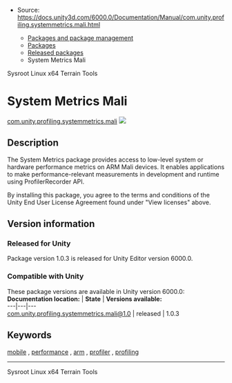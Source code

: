 * Source: https://docs.unity3d.com/6000.0/Documentation/Manual/com.unity.profiling.systemmetrics.mali.html

  * [Packages and package management](https://docs.unity3d.com/6000.0/Documentation/Manual/PackagesList.html)
  * [Packages](https://docs.unity3d.com/6000.0/Documentation/Manual/Packages-all.html)
  * [Released packages](https://docs.unity3d.com/6000.0/Documentation/Manual/pack-safe.html)
  * System Metrics Mali 


[](https://docs.unity3d.com/6000.0/Documentation/Manual/com.unity.sysroot.linux-x86_64.html)
Sysroot Linux x64 
[](https://docs.unity3d.com/6000.0/Documentation/Manual/com.unity.terrain-tools.html)
Terrain Tools 
# System Metrics Mali
[com.unity.profiling.systemmetrics.mali](https://docs.unity3d.com/Packages/com.unity.profiling.systemmetrics.mali@1.0/manual/index.html) ![](https://docs.unity3d.com/6000.0/Documentation/uploads/Main/iconRel.png)
## Description
The System Metrics package provides access to low-level system or hardware performance metrics on ARM Mali devices. It enables applications to make performance-relevant measurements in development and runtime using ProfilerRecorder API.  
  
By installing this package, you agree to the terms and conditions of the Unity End User License Agreement found under "View licenses" above. 
## Version information
### Released for Unity
Package version 1.0.3 is released for Unity Editor version 6000.0.
### Compatible with Unity
These package versions are available in Unity version 6000.0:
**Documentation location:** | **State** | **Versions available:**  
---|---|---  
[com.unity.profiling.systemmetrics.mali@1.0](https://docs.unity3d.com/Packages/com.unity.profiling.systemmetrics.mali@1.0/manual/index.html) | released | 1.0.3  
## Keywords
[mobile](https://docs.unity3d.com/6000.0/Documentation/Manual/pack-keys.html#mobile) , [performance](https://docs.unity3d.com/6000.0/Documentation/Manual/pack-keys.html#performance) , [arm](https://docs.unity3d.com/6000.0/Documentation/Manual/pack-keys.html#arm) , [profiler](https://docs.unity3d.com/6000.0/Documentation/Manual/pack-keys.html#profiler) , [profiling](https://docs.unity3d.com/6000.0/Documentation/Manual/pack-keys.html#profiling)
* * *
[](https://docs.unity3d.com/6000.0/Documentation/Manual/com.unity.sysroot.linux-x86_64.html)
Sysroot Linux x64 
[](https://docs.unity3d.com/6000.0/Documentation/Manual/com.unity.terrain-tools.html)
Terrain Tools 
